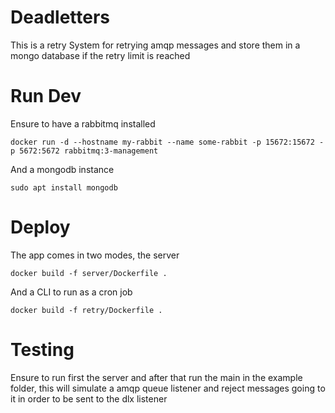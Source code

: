 # Deadletters

This is a retry System for retrying amqp messages and store them in a mongo database if the retry limit is reached

# Run Dev

Ensure to have a rabbitmq installed

```
docker run -d --hostname my-rabbit --name some-rabbit -p 15672:15672 -p 5672:5672 rabbitmq:3-management

```

And a mongodb instance

```
sudo apt install mongodb
```

# Deploy

The app comes in two modes, the server

```
docker build -f server/Dockerfile .
```

And a CLI to run as a cron job

```
docker build -f retry/Dockerfile .
```

# Testing

Ensure to run first the server and after that run the main in the example folder, this will simulate a amqp queue listener and reject messages going to it in order to be sent to the dlx listener
